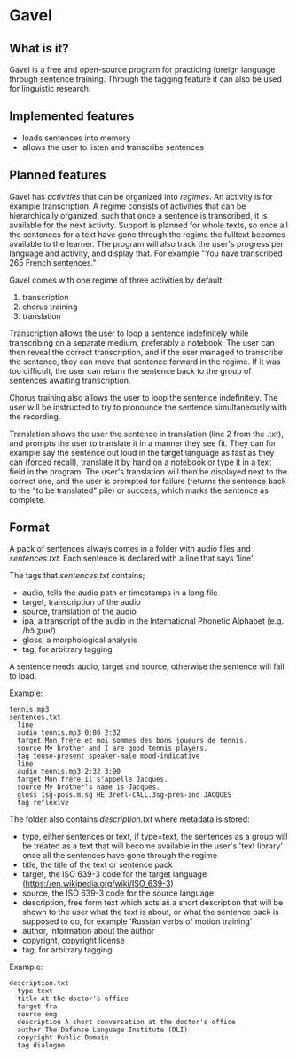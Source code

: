 # Gavel

## What is it?

Gavel is a free and open-source program for practicing foreign language through sentence training.
Through the tagging feature it can also be used for linguistic research.

## Implemented features

* loads sentences into memory
* allows the user to listen and transcribe sentences

## Planned features

Gavel has *activities* that can be organized into *regimes*.
An activity is for example transcription.
A regime consists of activities that can be hierarchically organized, such that once a sentence is transcribed, it is available for the next activity.
Support is planned for whole texts, so once all the sentences for a text have gone through the regime the fulltext becomes available to the learner.
The program will also track the user's progress per language and activity, and display that.
For example "You have transcribed 265 French sentences."

Gavel comes with one regime of three activities by default:

1. transcription
2. chorus training
3. translation

Transcription allows the user to loop a sentence indefinitely while transcribing on a separate medium, preferably a notebook.
The user can then reveal the correct transcription, and if the user managed to transcribe the sentence, they can move that sentence forward in the regime.
If it was too difficult, the user can return the sentence back to the group of sentences awaiting transcription.

Chorus training also allows the user to loop the sentence indefinitely.
The user will be instructed to try to pronounce the sentence simultaneously with the recording.

Translation shows the user the sentence in translation (line 2 from the .txt), and prompts the user to translate it in a manner they see fit.
They can for example say the sentence out loud in the target language as fast as they can (forced recall), translate it by hand on a notebook or type it in a text field in the program.
The user's translation will then be displayed next to the correct one, and the user is prompted for failure (returns the sentence back to the "to be translated" pile) or success, which marks the sentence as complete.

## Format

A pack of sentences always comes in a folder with audio files and *sentences.txt*.
Each sentence is declared with a line that says 'line'.

The tags that *sentences.txt* contains;

* audio, tells the audio path or timestamps in a long file
* target, transcription of the audio
* source, translation of the audio
* ipa, a transcript of the audio in the International Phonetic Alphabet (e.g. /bɔ̃.ʒuʁ/)
* gloss, a morphological analysis
* tag, for arbitrary tagging

A sentence needs audio, target and source, otherwise the sentence will fail to load.

Example:
```
tennis.mp3
sentences.txt
  line
  audio tennis.mp3 0:00 2:32
  target Mon frère et moi sommes des bons joueurs de tennis.
  source My brother and I are good tennis players.
  tag tense-present speaker-male mood-indicative
  line
  audio tennis.mp3 2:32 3:90
  target Mon frère il s'appelle Jacques.
  source My brother's name is Jacques.
  gloss 1sg-poss.m.sg HE 3refl-CALL.3sg-pres-ind JACQUES
  tag reflexive
```

The folder also contains *description.txt* where metadata is stored:

* type, either sentences or text, if type=text, the sentences as a group will be treated as a text that will become available in the user's 'text library' once all the sentences have gone through the regime
* title, the title of the text or sentence pack
* target, the ISO 639-3 code for the target language (https://en.wikipedia.org/wiki/ISO_639-3)
* source, the ISO 639-3 code for the source language
* description, free form text which acts as a short description that will be shown to the user what the text is about, or what the sentence pack is supposed to do, for example 'Russian verbs of motion training'
* author, information about the author
* copyright, copyright license
* tag, for arbitrary tagging

Example:
```
description.txt
  type text
  title At the doctor's office
  target fra
  source eng
  description A short conversation at the doctor's office
  author The Defense Language Institute (DLI)
  copyright Public Domain
  tag dialogue
```
